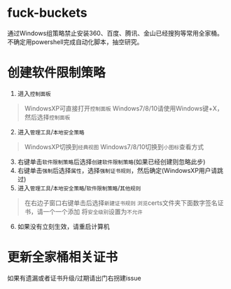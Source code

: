 # fuck-buckets
通过Windows组策略禁止安装360、百度、腾讯、金山已经搜狗等常用全家桶。
不确定用powershell完成自动化脚本，抽空研究。

# 创建软件限制策略
1. 进入`控制面板`
> WindowsXP可直接打开`控制面板`
> Windows7/8/10请使用Windows键+X，然后选择`控制面板`
2. 进入`管理工具`/`本地安全策略`
> WindowsXP切换到`经典视图`
> Windows7/8/10切换到`小图标`查看方式
3. 右键单击`软件限制策略`后选择`创建软件限制策略`(如果已经创建则忽略此步)
4. 右键单击`强制`后选择`属性`，选择`强制证书规则`，然后确定(WindowsXP用户请跳过)
5. 进入`管理工具`/`本地安全策略`/`软件限制策略`/`其他规则`
> 在右边子窗口右键单击后选择`新建证书规则`
> `浏览`certs文件夹下面数字签名证书，请一个一个添加
> 将`安全级别`设置为`不允许`
6. 如果没有立刻生效，请重启计算机

# 更新全家桶相关证书
如果有遗漏或者证书升级/过期请出门右拐建issue
